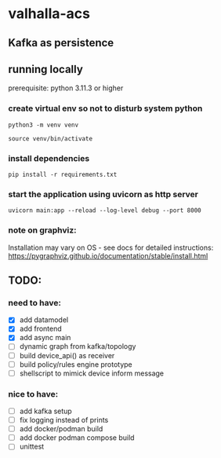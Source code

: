 # valhalla-acs


## Kafka as persistence


## running locally
prerequisite: python 3.11.3 or higher


### create virtual env so not to disturb system python
```shell
python3 -m venv venv
```

```shell
source venv/bin/activate
```

### install dependencies
```shell
pip install -r requirements.txt
```

### start the application using uvicorn as http server
```shell
uvicorn main:app --reload --log-level debug --port 8000
```

### note on graphviz:
Installation may vary on OS - see docs for detailed instructions: https://pygraphviz.github.io/documentation/stable/install.html



## TODO:
### need to have: 
- [x] add datamodel
- [x] add frontend
- [x] add async main
- [ ] dynamic graph from kafka/topology
- [ ] build device_api() as receiver
- [ ] build policy/rules engine prototype
- [ ] shellscript to mimick device inform message

### nice to have:
- [ ] add kafka setup 
- [ ] fix logging instead of prints
- [ ] add docker/podman build
- [ ] add docker podman compose build
- [ ] unittest
